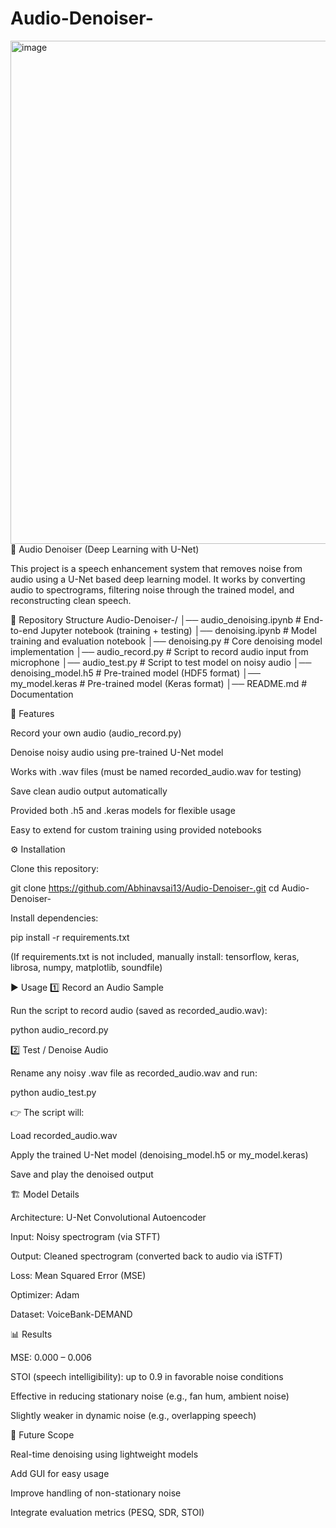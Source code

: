 # Audio-Denoiser-
<img width="972" height="805" alt="image" src="https://github.com/user-attachments/assets/0bfeee73-0db1-4dee-a43f-6a8d495ab3aa" />
🎵 Audio Denoiser (Deep Learning with U-Net)

This project is a speech enhancement system that removes noise from audio using a U-Net based deep learning model.
It works by converting audio to spectrograms, filtering noise through the trained model, and reconstructing clean speech.


📂 Repository Structure
Audio-Denoiser-/
│── audio_denoising.ipynb   # End-to-end Jupyter notebook (training + testing)
│── denoising.ipynb         # Model training and evaluation notebook
│── denoising.py            # Core denoising model implementation
│── audio_record.py         # Script to record audio input from microphone
│── audio_test.py           # Script to test model on noisy audio
│── denoising_model.h5      # Pre-trained model (HDF5 format)
│── my_model.keras          # Pre-trained model (Keras format)
│── README.md               # Documentation

🚀 Features

Record your own audio (audio_record.py)

Denoise noisy audio using pre-trained U-Net model

Works with .wav files (must be named recorded_audio.wav for testing)

Save clean audio output automatically

Provided both .h5 and .keras models for flexible usage

Easy to extend for custom training using provided notebooks

⚙️ Installation

Clone this repository:

git clone https://github.com/Abhinavsai13/Audio-Denoiser-.git
cd Audio-Denoiser-


Install dependencies:

pip install -r requirements.txt


(If requirements.txt is not included, manually install: tensorflow, keras, librosa, numpy, matplotlib, soundfile)

▶️ Usage
1️⃣ Record an Audio Sample

Run the script to record audio (saved as recorded_audio.wav):

python audio_record.py

2️⃣ Test / Denoise Audio

Rename any noisy .wav file as recorded_audio.wav and run:

python audio_test.py


👉 The script will:

Load recorded_audio.wav

Apply the trained U-Net model (denoising_model.h5 or my_model.keras)

Save and play the denoised output

🏗️ Model Details

Architecture: U-Net Convolutional Autoencoder

Input: Noisy spectrogram (via STFT)

Output: Cleaned spectrogram (converted back to audio via iSTFT)

Loss: Mean Squared Error (MSE)

Optimizer: Adam

Dataset: VoiceBank-DEMAND

📊 Results

MSE: 0.000 – 0.006

STOI (speech intelligibility): up to 0.9 in favorable noise conditions

Effective in reducing stationary noise (e.g., fan hum, ambient noise)

Slightly weaker in dynamic noise (e.g., overlapping speech)

🔮 Future Scope

Real-time denoising using lightweight models

Add GUI for easy usage

Improve handling of non-stationary noise

Integrate evaluation metrics (PESQ, SDR, STOI)
